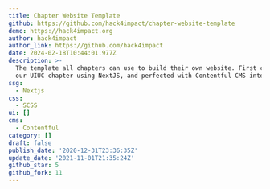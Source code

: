 ```yaml
---
title: Chapter Website Template
github: https://github.com/hack4impact/chapter-website-template
demo: https://hack4impact.org
author: hack4impact
author_link: https://github.com/hack4impact
date: 2024-02-18T10:44:01.977Z
description: >-
  The template all chapters can use to build their own website. First created by
  our UIUC chapter using NextJS, and perfected with Contentful CMS integration
ssg:
  - Nextjs
css:
  - SCSS
ui: []
cms:
  - Contentful
category: []
draft: false
publish_date: '2020-12-31T23:36:35Z'
update_date: '2021-11-01T21:35:24Z'
github_star: 5
github_fork: 11
---
```

